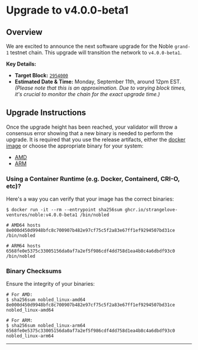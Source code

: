 # Upgrade to v4.0.0-beta1

## Overview

We are excited to announce the next software upgrade for the Noble `grand-1` testnet chain. This upgrade will transition the network to `v4.0.0-beta1`. 

**Key Details:**
- **Target Block:** [`2954000`](https://testnet.mintscan.io/noble-testnet/blocks/2954000)
- **Estimated Date & Time:** Monday, September 11th, around 12pm EST. *(Please note that this is an approximation. Due to varying block times, it's crucial to monitor the chain for the exact upgrade time.)*

## Upgrade Instructions

Once the upgrade height has been reached, your validator will throw a consensus error showing that a new binary is needed to perform the upgrade. It is required that you use the release artifacts, either the [docker image](ghcr.io/strangelove-ventures/noble:v4.0.0-beta1) or choose the appropriate binary for your system:
   - [AMD](./nobled_linux-amd64)
   - [ARM](./nobled_linux-arm64)

### Using a Container Runtime (e.g. Docker, Containerd, CRI-O, etc)?

Here's a way you can verify that your image has the correct binaries:

```shell
$ docker run -it --rm --entrypoint sha256sum ghcr.io/strangelove-ventures/noble:v4.0.0-beta1 /bin/nobled

# AMD64 hosts
8e000d450d9948bfc8c700907b482e97cf75c5f2a83e67ff1ef9294507bd31ce  /bin/nobled

# ARM64 hosts
6568fe0e5375c33005156da0af7a2ef5f986cdf4dd758d1ea4b8c4a6dbdf93c0  /bin/nobled
```
### Binary Checksums

Ensure the integrity of your binaries:

```shell
# For AMD:
$ sha256sum nobled_linux-amd64
8e000d450d9948bfc8c700907b482e97cf75c5f2a83e67ff1ef9294507bd31ce  nobled_linux-amd64

# For ARM:
$ sha256sum nobled_linux-arm64
6568fe0e5375c33005156da0af7a2ef5f986cdf4dd758d1ea4b8c4a6dbdf93c0  nobled_linux-arm64
```

---
